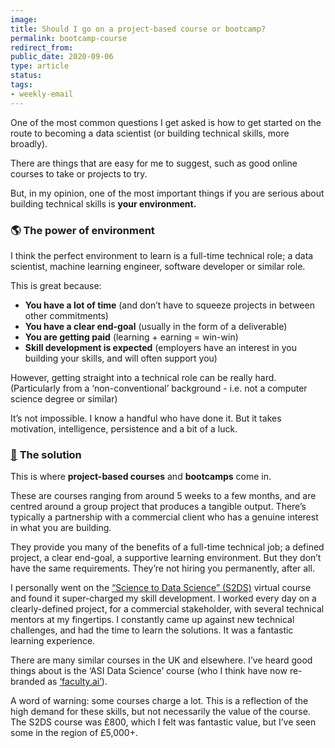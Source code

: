```yaml
---
image: 
title: Should I go on a project-based course or bootcamp?
permalink: bootcamp-course
redirect_from: 
public_date: 2020-09-06
type: article
status: 
tags:
- weekly-email
---
```



One of the most common questions I get asked is how to get started on the route to becoming a data scientist (or building technical skills, more broadly).

There are things that are easy for me to suggest, such as good online courses to take or projects to try.

But, in my opinion, one of the most important things if you are serious about building technical skills is **your environment.**

### 🌎 **The power of environment**

I think the perfect environment to learn is a full-time technical role; a data scientist, machine learning engineer, software developer or similar role.

This is great because:

- **You have a lot of time** (and don’t have to squeeze projects in between other commitments)
- **You have a clear end-goal** (usually in the form of a deliverable)
- **You are getting paid** (learning + earning = win-win)
- **Skill development is expected** (employers have an interest in you building your skills, and will often support you)
    

However, getting straight into a technical role can be really hard. (Particularly from a ‘non-conventional’ background - i.e. not a computer science degree or similar)

It’s not impossible. I know a handful who have done it. But it takes motivation, intelligence, persistence and a bit of a luck.

### [🧮](https://emojipedia.org/abacus/?utm_source=chris-lovejoy&utm_medium=email) **The solution**

This is where **project-based courses** and **bootcamps** come in.

These are courses ranging from around 5 weeks to a few months, and are centred around a group project that produces a tangible output. There’s typically a partnership with a commercial client who has a genuine interest in what you are building.

They provide you many of the benefits of a full-time technical job; a defined project, a clear end-goal, a supportive learning environment. But they don’t have the same requirements. They’re not hiring you permanently, after all.

I personally went on the [“Science to Data Science” (S2DS)](http://www.s2ds.org/?utm_source=chris-lovejoy&utm_medium=email) virtual course and found it super-charged my skill development. I worked every day on a clearly-defined project, for a commercial stakeholder, with several technical mentors at my fingertips. I constantly came up against new technical challenges, and had the time to learn the solutions. It was a fantastic learning experience.

There are many similar courses in the UK and elsewhere. I’ve heard good things about is the ‘ASI Data Science’ course (who I think have now re-branded as [‘faculty.ai’](https://faculty.ai/fellowship/?utm_source=chris-lovejoy&utm_medium=email)).

A word of warning: some courses charge a lot. This is a reflection of the high demand for these skills, but not necessarily the value of the course. The S2DS course was £800, which I felt was fantastic value, but I’ve seen some in the region of £5,000+.
